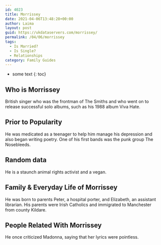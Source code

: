 ```yaml
---
id: 4023
title: Morrissey
date: 2021-04-06T13:48:28+00:00
author: Laima
layout: post
guid: https://ukdataservers.com/morrissey/
permalink: /04/06/morrissey
tags:
  - Is Married?
  - Is Single?
  - Relationships
category: Family Guides
---
```


* some text
{: toc}


## Who is Morrissey
                  
                  
                  
British singer who was the frontman of The Smiths and who went on to release successful solo albums, such as his 1988 album Viva Hate.
                  
              
            
              
            
                
                
                
## Prior to Popularity
                  
                  
                  
He was medicated as a teenager to help him manage his depression and also began writing poetry. One of his first bands was the punk group The Nosebleeds.
                  
              
            
              
            
                
                
                
## Random data
                  
                  
                  
He is a staunch animal rights activist and a vegan.
                  
              
            
              
            
                
                
                
## Family & Everyday Life of Morrissey
                  
                  
                  
He was born to parents Peter, a hospital porter, and Elizabeth, an assistant librarian. His parents were Irish Catholics and immigrated to Manchester from county Kildare.
                  
              
            
              
            
                
                
                
## People Related With Morrissey
                  
                  
                  
He once criticized Madonna, saying that her lyrics were pointless.
                  
              
            
              
            
                
              
            
              
              
            
            
              
            
          
          
          
